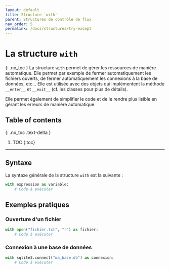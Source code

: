 ```yaml
---
layout: default
title: Structure `with`
parent: Structures de contrôle de flux
nav_order: 5
permalink: /docs/structures/try-except
---
```


# La structure `with`
{: .no_toc }
La structure `with` permet de gérer les ressources de manière automatique. Elle permet par exemple de fermer automatiquement les fichiers ouverts, de fermer automatiquement les connexions à la base de données, etc... Elle est utilisée avec des objets qui implémentent la méthode `__enter__` et `__exit__` (cf. les classes pour plus de détails).

Elle permet également de simplifier le code et de le rendre plus lisible en gérant les erreurs de manière automatique.

## Table of contents
{: .no_toc .text-delta }

1. TOC
{:toc}

---

## Syntaxe
La syntaxe générale de la structure `with` est la suivante :
```python
with expression as variable:
    # Code à exécuter
```

## Exemples pratiques

### Ouverture d'un fichier
```python
with open("fichier.txt", "r") as fichier:
    # Code à exécuter
```

### Connexion à une base de données
```python
with sqlite3.connect("ma_base.db") as connexion:
    # Code à exécuter
```

